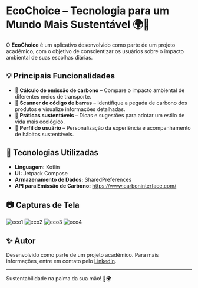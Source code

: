 # EcoChoice – Tecnologia para um Mundo Mais Sustentável 🌍📱

O **EcoChoice** é um aplicativo desenvolvido como parte de um projeto acadêmico, com o objetivo de conscientizar os usuários sobre o impacto ambiental de suas escolhas diárias.

## 💡 Principais Funcionalidades

- 🚗 **Cálculo de emissão de carbono** – Compare o impacto ambiental de diferentes meios de transporte.
- 📸 **Scanner de código de barras** – Identifique a pegada de carbono dos produtos e visualize informações detalhadas.
- 🌱 **Práticas sustentáveis** – Dicas e sugestões para adotar um estilo de vida mais ecológico.
- 👤 **Perfil do usuário** – Personalização da experiência e acompanhamento de hábitos sustentáveis.

## 📝 Tecnologias Utilizadas

- **Linguagem:** Kotlin
- **UI:** Jetpack Compose
- **Armazenamento de Dados:** SharedPreferences
- **API para Emissão de Carbono:** https://www.carboninterface.com/

## 📷 Capturas de Tela

![eco1](https://github.com/user-attachments/assets/d8f143b1-aedc-451f-91af-b265b60792a4)
![eco2](https://github.com/user-attachments/assets/ae80f2cc-519c-4cf6-8312-9ec42dd5b0f9)
![eco3](https://github.com/user-attachments/assets/9e119027-fca1-40cf-9249-937bae8a582a)
![eco4](https://github.com/user-attachments/assets/ad697d1e-9c79-4f31-a1bb-66fd8c8e14bd)

## ✨ Autor

Desenvolvido como parte de um projeto acadêmico. Para mais informações, entre em contato pelo [LinkedIn]([https://www.linkedin.com/in//](https://www.linkedin.com/in/carlos-eduardo-847a68236/)).

---

Sustentabilidade na palma da sua mão! 🌱🌍

